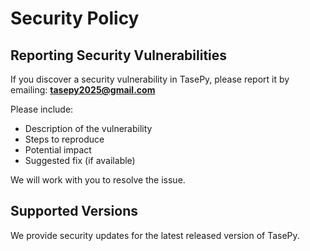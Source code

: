 # Security Policy

## Reporting Security Vulnerabilities

If you discover a security vulnerability in TasePy, please report it by emailing:
**tasepy2025@gmail.com**

Please include:
- Description of the vulnerability
- Steps to reproduce
- Potential impact
- Suggested fix (if available)

We will work with you to resolve the issue.

## Supported Versions

We provide security updates for the latest released version of TasePy.